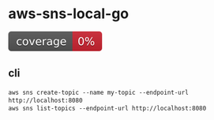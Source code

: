 # aws-sns-local-go

![coverage](https://raw.githubusercontent.com/k-narusawa/aws-sns-local-go/badges/.badges/main/coverage.svg)

## cli

```shell
aws sns create-topic --name my-topic --endpoint-url http://localhost:8080
aws sns list-topics --endpoint-url http://localhost:8080
```
